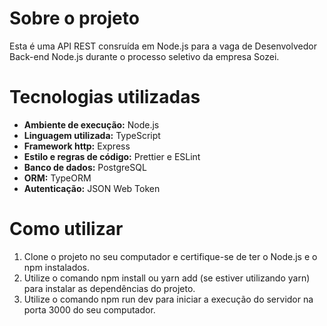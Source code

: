 # Sobre o projeto

Esta é uma API REST consruída em Node.js para a vaga de Desenvolvedor Back-end Node.js durante o processo seletivo da empresa Sozei.

# Tecnologias utilizadas
* **Ambiente de execução:** Node.js
* **Linguagem utilizada:** TypeScript
* **Framework http:** Express
* **Estilo e regras de código:** Prettier e ESLint
* **Banco de dados:** PostgreSQL
* **ORM:** TypeORM
* **Autenticação:** JSON Web Token

# Como utilizar
1. Clone o projeto no seu computador e certifique-se de ter o Node.js e o npm instalados.
2. Utilize o comando npm install ou yarn add (se estiver utilizando yarn) para instalar as dependências do projeto.
3. Utilize o comando npm run dev para iniciar a execução do servidor na porta 3000 do seu computador.
